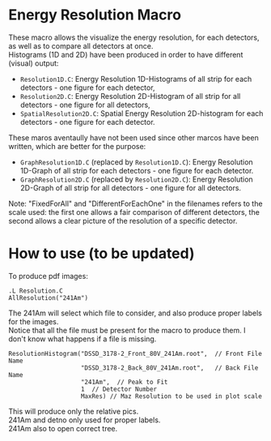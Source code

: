 # Energy Resolution Macro
These macro allows the visualize the energy resolution, for each detectors, as well as to compare all detectors at once.  
Histograms (1D and 2D) have been produced in order to have different (visual) output:
- `Resolution1D.C`: Energy Resolution 1D-Histograms of all strip for each detectors - one figure for each detector, 
- `Resolution2D.C`: Energy Resolution 2D-Histogram of all strip for all detectors - one figure for all detectors, 
- `SpatialResolution2D.C`: Spatial Energy Resolution 2D-histogram for each detectors - one figure for each detector.  

These maros aventaully have not been used since other marcos have been written, which are better for the purpose:
- `GraphResolution1D.C` (replaced by `Resolution1D.C`): Energy Resolution 1D-Graph of all strip for each detectors - one figure for each detector.
- `GraphResolution2D.C` (replaced by `Resolution2D.C`): Energy Resolution 2D-Graph of all strip for all detectors  - one figure for all detectors.


Note: "FixedForAll" and "DifferentForEachOne" in the filenames refers to the scale used: 
the first one allows a fair comparison of different detectors, the second allows a clear picture of the resolution of a specific detector.



# How to use (to be updated)

To produce pdf images:
```
.L Resolution.C  
AllResolution("241Am")
```

The 241Am will select which file to consider, and also produce proper labels for the images.  
Notice that all the file must be present for the macro to produce them. I don't know what happens if a file is missing.  

```
ResolutionHistogram("DSSD_3178-2_Front_80V_241Am.root",  // Front File Name
                    "DSSD_3178-2_Back_80V_241Am.root",   // Back File Name
                    "241Am",  // Peak to Fit
                    1  // Detector Number
                    MaxRes) // Maz Resolution to be used in plot scale
```

This will produce only the relative pics.  
241Am and detno only used for proper labels.  
241Am also to open correct tree.  
